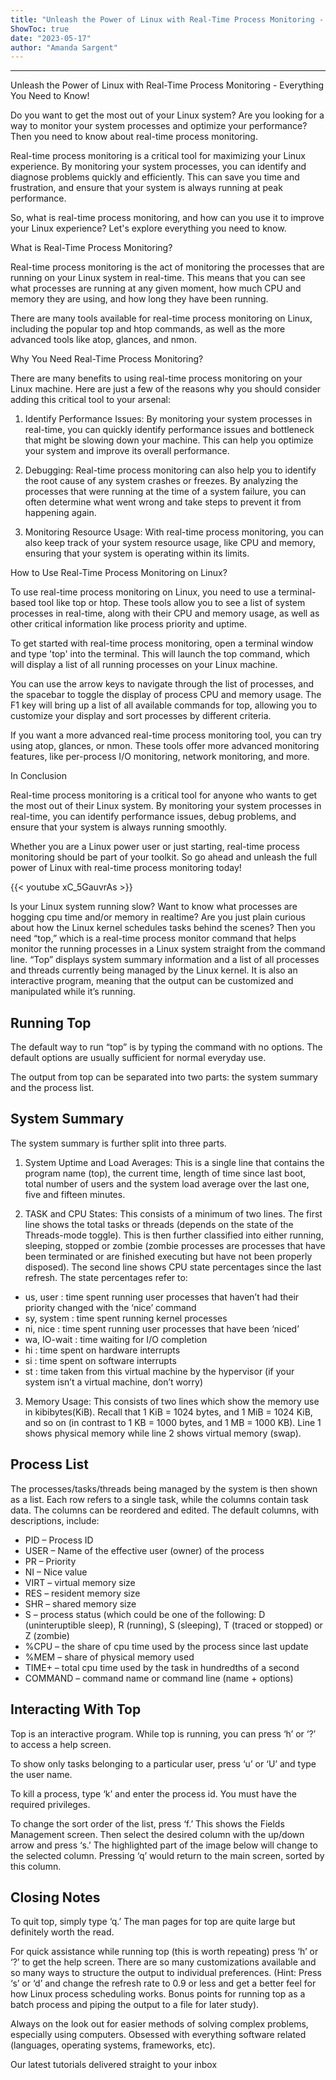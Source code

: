 ```yaml
---
title: "Unleash the Power of Linux with Real-Time Process Monitoring - Everything You Need to Know!"
ShowToc: true 
date: "2023-05-17"
author: "Amanda Sargent"
---
```

*****
Unleash the Power of Linux with Real-Time Process Monitoring - Everything You Need to Know!

Do you want to get the most out of your Linux system? Are you looking for a way to monitor your system processes and optimize your performance? Then you need to know about real-time process monitoring.

Real-time process monitoring is a critical tool for maximizing your Linux experience. By monitoring your system processes, you can identify and diagnose problems quickly and efficiently. This can save you time and frustration, and ensure that your system is always running at peak performance.

So, what is real-time process monitoring, and how can you use it to improve your Linux experience? Let's explore everything you need to know.

What is Real-Time Process Monitoring?

Real-time process monitoring is the act of monitoring the processes that are running on your Linux system in real-time. This means that you can see what processes are running at any given moment, how much CPU and memory they are using, and how long they have been running.

There are many tools available for real-time process monitoring on Linux, including the popular top and htop commands, as well as the more advanced tools like atop, glances, and nmon.

Why You Need Real-Time Process Monitoring?

There are many benefits to using real-time process monitoring on your Linux machine. Here are just a few of the reasons why you should consider adding this critical tool to your arsenal:

1. Identify Performance Issues: By monitoring your system processes in real-time, you can quickly identify performance issues and bottleneck that might be slowing down your machine. This can help you optimize your system and improve its overall performance.

2. Debugging: Real-time process monitoring can also help you to identify the root cause of any system crashes or freezes. By analyzing the processes that were running at the time of a system failure, you can often determine what went wrong and take steps to prevent it from happening again.

3. Monitoring Resource Usage: With real-time process monitoring, you can also keep track of your system resource usage, like CPU and memory, ensuring that your system is operating within its limits.

How to Use Real-Time Process Monitoring on Linux?

To use real-time process monitoring on Linux, you need to use a terminal-based tool like top or htop. These tools allow you to see a list of system processes in real-time, along with their CPU and memory usage, as well as other critical information like process priority and uptime.

To get started with real-time process monitoring, open a terminal window and type 'top' into the terminal. This will launch the top command, which will display a list of all running processes on your Linux machine.

You can use the arrow keys to navigate through the list of processes, and the spacebar to toggle the display of process CPU and memory usage. The F1 key will bring up a list of all available commands for top, allowing you to customize your display and sort processes by different criteria.

If you want a more advanced real-time process monitoring tool, you can try using atop, glances, or nmon. These tools offer more advanced monitoring features, like per-process I/O monitoring, network monitoring, and more.

In Conclusion

Real-time process monitoring is a critical tool for anyone who wants to get the most out of their Linux system. By monitoring your system processes in real-time, you can identify performance issues, debug problems, and ensure that your system is always running smoothly.

Whether you are a Linux power user or just starting, real-time process monitoring should be part of your toolkit. So go ahead and unleash the full power of Linux with real-time process monitoring today!

{{< youtube xC_5GauvrAs >}} 



Is your Linux system running slow? Want to know what processes are hogging cpu time and/or memory in realtime? Are you just plain curious about how the Linux kernel schedules tasks behind the scenes? Then you need “top,” which is a real-time process monitor command that helps monitor the running processes in a Linux system straight from the command line. “Top” displays system summary information and a list of all processes and threads currently being managed by the Linux kernel. It is also an interactive program, meaning that the output can be customized and manipulated while it’s running.
 
## Running Top
 
The default way to run “top” is by typing the command with no options. The default options are usually sufficient for normal everyday use.
 

 
The output from top can be separated into two parts: the system summary and the process list.
 
## System Summary
 
The system summary is further split into three parts.
 
1. System Uptime and Load Averages: This is a single line that contains the program name (top), the current time, length of time since last boot, total number of users and the system load average over the last one, five and fifteen minutes.
 
2. TASK and CPU States: This consists of a minimum of two lines. The first line shows the total tasks or threads (depends on the state of the Threads-mode toggle). This is then further classified into either running, sleeping, stopped or zombie (zombie processes are processes that have been terminated or are finished executing but have not been properly disposed). The second line shows CPU state percentages since the last refresh. The state percentages refer to:
 
- us, user : time spent running user processes that haven’t had their priority changed with the ‘nice’ command
 - sy, system : time spent running kernel processes
 - ni, nice : time spent running user processes that have been ‘niced’
 - wa, IO-wait : time waiting for I/O completion
 - hi : time spent on hardware interrupts
 - si : time spent on software interrupts
 - st : time taken from this virtual machine by the hypervisor (if your system isn’t a virtual machine, don’t worry)

 
3. Memory Usage: This consists of two lines which show the memory use in kibibytes(KiB). Recall that 1 KiB = 1024 bytes, and 1 MiB = 1024 KiB, and so on (in contrast to 1 KB = 1000 bytes, and 1 MB = 1000 KB). Line 1 shows physical memory while line 2 shows virtual memory (swap).
 
## Process List
 
The processes/tasks/threads being managed by the system is then shown as a list. Each row refers to a single task, while the columns contain task data. The columns can be reordered and edited. The default columns, with descriptions, include:
 
- PID – Process ID
 - USER – Name of the effective user (owner) of the process
 - PR – Priority
 - NI – Nice value
 - VIRT – virtual memory size
 - RES – resident memory size
 - SHR – shared memory size
 - S – process status (which could be one of the following: D (uninteruptible sleep), R (running), S (sleeping), T (traced or stopped) or Z (zombie)
 - %CPU – the share of cpu time used by the process since last update
 - %MEM – share of physical memory used
 - TIME+ – total cpu time used by the task in hundredths of a second
 - COMMAND – command name or command line (name + options)

 
## Interacting With Top
 
Top is an interactive program. While top is running, you can press ‘h’ or ‘?’ to access a help screen.
 
To show only tasks belonging to a particular user, press ‘u’ or ‘U’ and type the user name.
 
To kill a process, type ‘k’ and enter the process id. You must have the required privileges.
 
To change the sort order of the list, press ‘f.’ This shows the Fields Management screen. Then select the desired column with the up/down arrow and press ‘s.’ The highlighted part of the image below will change to the selected column. Pressing ‘q’ would return to the main screen, sorted by this column.
 
## Closing Notes
 
To quit top, simply type ‘q.’ The man pages for top are quite large but definitely worth the read.
 
For quick assistance while running top (this is worth repeating) press ‘h’ or ‘?’ to get the help screen. There are so many customizations available and so many ways to structure the output to individual preferences. (Hint: Press ‘s’ or ‘d’ and change the refresh rate to 0.9 or less and get a better feel for how Linux process scheduling works. Bonus points for running top as a batch process and piping the output to a file for later study).
 
Always on the look out for easier methods of solving complex problems, especially using computers. Obsessed with everything software related (languages, operating systems, frameworks, etc).
 
Our latest tutorials delivered straight to your inbox



